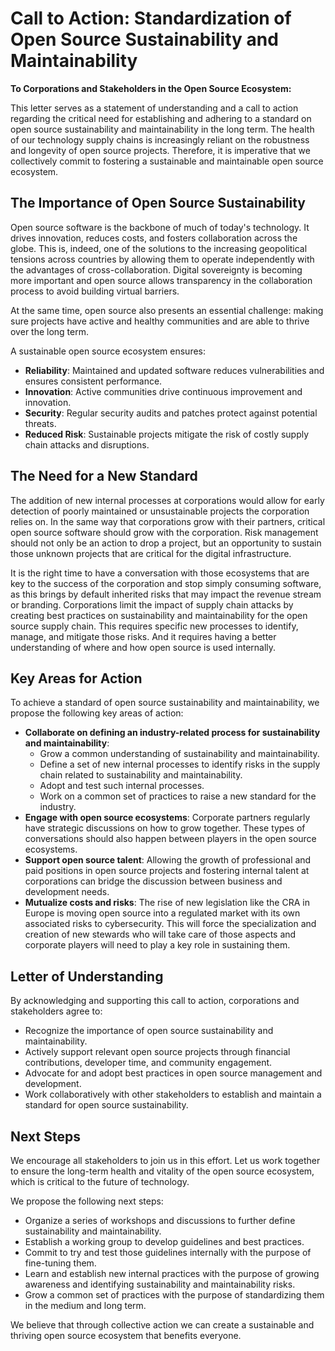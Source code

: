 # Call to Action: Standardization of Open Source Sustainability and Maintainability

__To Corporations and Stakeholders in the Open Source Ecosystem:__

This letter serves as a statement of understanding and a call to action regarding the
critical need for establishing and adhering to a standard on open source sustainability
and maintainability in the long term. The health of our technology supply chains is
increasingly reliant on the robustness and longevity of open source projects. Therefore,
it is imperative that we collectively commit to fostering a sustainable and maintainable
open source ecosystem.


## The Importance of Open Source Sustainability

Open source software is the backbone of much of today's technology. It drives innovation,
reduces costs, and fosters collaboration across the globe. This is, indeed, one of the
solutions to the increasing geopolitical tensions across countries by allowing them to
operate independently with the advantages of cross-collaboration. Digital sovereignty
is becoming more important and open source allows transparency in the collaboration
process to avoid building virtual barriers.

At the same time, open source also presents an essential challenge: making sure
projects have active and healthy communities and are able to thrive over the long
term. 

A sustainable open source ecosystem ensures:
* __Reliability__: Maintained and updated software reduces vulnerabilities and ensures
  consistent performance.
* __Innovation__: Active communities drive continuous improvement and innovation.
* __Security__: Regular security audits and patches protect against potential threats.
* __Reduced Risk__: Sustainable projects mitigate the risk of costly supply chain attacks
  and disruptions.


## The Need for a New Standard

The addition of new internal processes at corporations would allow for early detection
of poorly maintained or unsustainable projects the corporation relies on. In the same
way that corporations grow with their partners, critical open source software should
grow with the corporation. Risk management should not only be an action to drop a
project, but an opportunity to sustain those unknown projects that are critical for
the digital infrastructure.

It is the right time to have a conversation with those ecosystems that are key to
the success of the corporation and stop simply consuming software, as this brings
by default inherited risks that may impact the revenue stream or branding.
Corporations limit the impact of supply chain attacks by creating best practices on
sustainability and maintainability for the open source supply chain. This requires
specific new processes to identify, manage, and mitigate those risks. And it
requires having a better understanding of where and how open source is used internally.


## Key Areas for Action

To achieve a standard of open source sustainability and maintainability, we propose
the following key areas of action:

* __Collaborate on defining an industry-related process for sustainability and maintainability__:
  * Grow a common understanding of sustainability and maintainability.
  * Define a set of new internal processes to identify risks in the supply chain
    related to sustainability and maintainability.
  * Adopt and test such internal processes.
  * Work on a common set of practices to raise a new standard for the industry.
* __Engage with open source ecosystems__: Corporate partners regularly have strategic
  discussions on how to grow together. These types of conversations should also
  happen between players in the open source ecosystems.
* __Support open source talent__: Allowing the growth of professional and paid positions
  in open source projects and fostering internal talent at corporations can bridge
  the discussion between business and development needs.
* __Mutualize costs and risks__: The rise of new legislation like the CRA in Europe
  is moving open source into a regulated market with its own associated risks to
  cybersecurity. This will force the specialization and creation of new stewards
  who will take care of those aspects and corporate players will need to play a
  key role in sustaining them.


## Letter of Understanding

By acknowledging and supporting this call to action, corporations and stakeholders
agree to:

* Recognize the importance of open source sustainability and maintainability.
* Actively support relevant open source projects through financial contributions,
  developer time, and community engagement.
* Advocate for and adopt best practices in open source management and development.
* Work collaboratively with other stakeholders to establish and maintain a
  standard for open source sustainability.


## Next Steps

We encourage all stakeholders to join us in this effort. Let us work together to
ensure the long-term health and vitality of the open source ecosystem, which is
critical to the future of technology.

We propose the following next steps:
* Organize a series of workshops and discussions to further define sustainability
  and maintainability.
* Establish a working group to develop guidelines and best practices.
* Commit to try and test those guidelines internally with the purpose of
  fine-tuning them.
* Learn and establish new internal practices with the purpose of growing awareness
  and identifying sustainability and maintainability risks.
* Grow a common set of practices with the purpose of standardizing them in the
  medium and long term.

  

We believe that through collective action we can create a sustainable and thriving open source ecosystem that benefits everyone.





